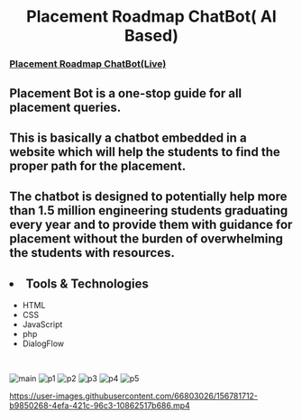 <h1 align="center">Placement Roadmap ChatBot( AI Based)</h1>
<h3><a href="https://chabot.netlify.app/">Placement Roadmap ChatBot(Live)</a></h3>
<h2>Placement Bot is a one-stop guide for all placement queries.</h2>
<h2>This is basically a chatbot embedded in a website which will help the students to find the   proper path for the placement.</h2>
<h2>The chatbot is designed to potentially help more than 1.5 million engineering students graduating every year and to  provide them with guidance for placement without the burden of overwhelming the students with resources.</h2>
<h2><li>Tools & Technologies</li></h2>
<ul>
<li>HTML</li>
<li>CSS</li>
<li>JavaScript</li>
<li>php</li>
<li>DialogFlow</li>
 
</ul>
<br>

![main](https://user-images.githubusercontent.com/66803026/156731557-223e4fc3-de3e-4047-9c01-ad223603b255.jpeg)
![p1](https://user-images.githubusercontent.com/66803026/156731586-68f0dd9d-89c8-424e-801f-d4bba7efbbe6.jpeg)
![p2](https://user-images.githubusercontent.com/66803026/156731590-53f386cc-e53e-4569-9a61-3fdd6d1d5dff.jpeg)
![p3](https://user-images.githubusercontent.com/66803026/156731598-8662f485-82d1-48cf-a31b-bdfecb324eda.jpeg)
![p4](https://user-images.githubusercontent.com/66803026/156731608-9b07f436-7025-47e2-ba6d-49a8efa957ea.jpeg)
![p5](https://user-images.githubusercontent.com/66803026/156731622-7dfc7785-24fb-47e3-b897-30cbb41eb847.jpeg)


https://user-images.githubusercontent.com/66803026/156781712-b9850268-4efa-421c-96c3-10862517b686.mp4

